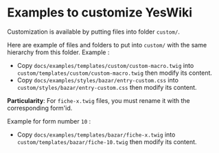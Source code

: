 # Examples to customize YesWiki

Customization is available by putting files into folder `custom/`.

Here are example of files and folders to put into `custom/` with the same hierarchy from this folder.
Example :
 - Copy `docs/examples/templates/custom/custom-macro.twig` into `custom/templates/custom/custom-macro.twig` then modify its content.
 - Copy `docs/examples/styles/bazar/entry-custom.css` into `custom/styles/bazar/entry-custom.css` then modify its content.

**Particularity**:
For `fiche-x.twig` files, you must rename it with the corresponding form'id.

Example for form number `10` :
 - Copy `docs/examples/templates/bazar/fiche-x.twig` into `custom/templates/bazar/fiche-10.twig` then modify its content.